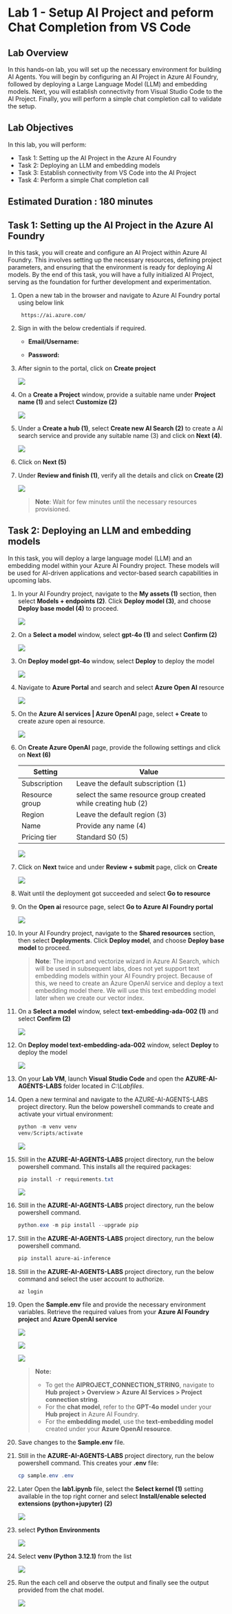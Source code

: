 # Lab 1 - Setup AI Project and peform Chat Completion from VS Code

## Lab Overview

In this hands-on lab, you will set up the necessary environment for building AI Agents. You will begin by configuring an AI Project in Azure AI Foundry, followed by deploying a Large Language Model (LLM) and embedding models. Next, you will establish connectivity from Visual Studio Code to the AI Project. Finally, you will perform a simple chat completion call to validate the setup.

## Lab Objectives

In this lab, you will perform:

- Task 1: Setting up the AI Project in the Azure AI Foundry
- Task 2: Deploying an LLM and embedding models
- Task 3: Establish connectivity from VS Code into the AI Project
- Task 4: Perform a simple Chat completion call

## Estimated Duration : 180 minutes

## Task 1: Setting up the AI Project in the Azure AI Foundry

In this task, you will create and configure an AI Project within Azure AI Foundry. This involves setting up the necessary resources, defining project parameters, and ensuring that the environment is ready for deploying AI models. By the end of this task, you will have a fully initialized AI Project, serving as the foundation for further development and experimentation.

1. Open a new tab in the browser and navigate to Azure AI Foundry portal using below link

   ```
    https://ai.azure.com/
   ```
1. Sign in with the below credentials if required.

   - **Email/Username:** <inject key="AzureAdUserEmail"></inject>

   - **Password:** <inject key="AzureAdUserPassword"></inject>

1. After signin to the portal, click on **Create project**

   ![](./media/lab1-1.png)

1. On a **Create a Project** window, provide a suitable name under **Project name (1)** and select **Customize (2)**

   ![](./media/lab1-2.png)

1. Under a **Create a hub (1)**, select **Create new AI Search (2)** to create a AI search service and provide any suitable name (3) and click on **Next (4)**. 

   ![](./media/lab1-3.png)

1. Click on **Next (5)**

1. Under **Review and finish (1)**, verify all the details and click on **Create (2)**

   ![](./media/lab1-4.png)

   >**Note**: Wait for few minutes until the necessary resources provisioned.

## Task 2: Deploying an LLM and embedding models

In this task, you will deploy a large language model (LLM) and an embedding model within your Azure AI Foundry project. These models will be used for AI-driven applications and vector-based search capabilities in upcoming labs.

1. In your AI Foundry project, navigate to the **My assets (1)** section, then select **Models + endpoints (2)**. Click **Deploy model (3)**, and choose **Deploy base model (4)** to proceed.

   ![](./media/lab1-5.png)

1. On a **Select a model** window, select **gpt-4o (1)** and select **Confirm (2)**

   ![](./media/lab1-6.png)

1. On **Deploy model gpt-4o** window, select **Deploy** to deploy the model

   ![](./media/lab1-7.png)

1. Navigate to **Azure Portal** and search and select **Azure Open AI** resource

   ![](./media/lab1-10.png)

1. On the **Azure AI services | Azure OpenAI** page, select **+ Create** to create azure open ai resource.

   ![](./media/lab1-11.png)

1. On **Create Azure OpenAI** page, provide the following settings and click on **Next (6)**

   | Setting | Value | 
   | --- | --- |
   | Subscription | Leave the default subscription (1) |
   | Resource group | select the same resource group created while creating hub (2) |
   | Region | Leave the default region (3) |
   | Name | Provide any name (4) |
   | Pricing tier | Standard S0 (5) |

   ![](./media/lab1-13.png)

1. Click on **Next** twice and under **Review + submit** page, click on **Create**
 
   ![](./media/lab1-12.png)

1. Wait until the deployment got succeeded and select **Go to resource**

1. On the **Open ai** resource page, select **Go to Azure AI Foundry portal**

   ![](./media/lab1-14.png)

1. In your AI Foundry project, navigate to the **Shared resources** section, then select **Deployments**. Click **Deploy model**, and choose **Deploy base model** to proceed.

   >**Note**: The import and vectorize wizard in Azure AI Search, which will be used in subsequent labs, does not yet support text embedding models within your AI Foundry project. Because of this, we need to create an Azure OpenAI service and deploy a text embedding model there. We will use this text embedding model later when we create our vector index.

1. On a **Select a model** window, select **text-embedding-ada-002 (1)** and select **Confirm (2)**

   ![](./media/lab1-8nn.png)

1. On **Deploy model text-embedding-ada-002** window, select **Deploy** to deploy the model

   ![](./media/lab1-15.png)

1. On your **Lab VM**, launch **Visual Studio Code** and open the **AZURE-AI-AGENTS-LABS** folder located in *C:\Labfiles*.

1. Open a new terminal and navigate to the AZURE-AI-AGENTS-LABS project directory. Run the below powershell commands to create and activate your virtual environment:

   ```powershell
   python -m venv venv
   venv/Scripts/activate
   ```

   ![](./media/lab1-16.png)

1. Still in the **AZURE-AI-AGENTS-LABS** project directory, run the below powershell command. This installs all the required packages:

   ```powershell
   pip install -r requirements.txt
   ```
   ![](./media/lab1-17.png)

1. Still in the **AZURE-AI-AGENTS-LABS** project directory, run the below powershell command. 

   ```powershell
   python.exe -m pip install --upgrade pip
   ```

1. Still in the **AZURE-AI-AGENTS-LABS** project directory, run the below powershell command. 

   ```powershell
   pip install azure-ai-inference
   ```
1. Still in the **AZURE-AI-AGENTS-LABS** project directory, run the below command and select the user account to authorize.

   ```
   az login
   ```
1. Open the **Sample.env** file and provide the necessary environment variables. Retrieve the required values from your **Azure AI Foundry project** and **Azure OpenAI service**

   ![](./media/lab1-18.png)

   ![](./media/lab1-19.png)

   ![](./media/lab1-20.png)

   > **Note:**  
   > - To get the **AIPROJECT_CONNECTION_STRING**, navigate to **Hub project > Overview > Azure AI Services > Project connection string**.  
   > - For the **chat model**, refer to the **GPT-4o model** under your **Hub project** in Azure AI Foundry.  
   > - For the **embedding model**, use the **text-embedding model** created under your **Azure OpenAI resource**.

1. Save changes to the **Sample.env** file.

1. Still in the **AZURE-AI-AGENTS-LABS** project directory, run the below powershell command. This creates your **.env** file:

   ```powershell
   cp sample.env .env
   ```

1. Later Open the **lab1.ipynb** file, select the **Select kernel (1)** setting available in the top right corner and select **Install/enable selected extensions (python+jupyter) (2)**

   ![](./media/lab1-22.png)

1. select **Python Environments**

   ![](./media/lab1-23.png)

1. Select **venv (Python 3.12.1)** from the list

   ![](./media/lab1-24.png)

1. Run the each cell and observe the output and finally see the output provided from the chat model.

   ![](./media/lab1-21.png)



